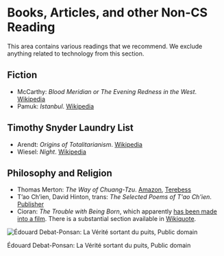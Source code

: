 # Books, Articles, and other Non-CS Reading

This area contains various readings that we recommend.
We exclude anything related to technology from this section.

## Fiction

- McCarthy: _Blood Meridian or The Evening Redness in the West_. [Wikipedia](https://en.wikipedia.org/wiki/Blood_Meridian) 
- Pamuk: _Istanbul_. [Wikipedia](https://en.wikipedia.org/wiki/Istanbul:_Memories_and_the_City)

## Timothy Snyder Laundry List

- Arendt: _Origins of Totalitarianism_. [Wikipedia](https://en.wikipedia.org/wiki/The_Origins_of_Totalitarianism)
- Wiesel: _Night_. [Wikipedia](https://en.wikipedia.org/wiki/Night_(book))


## Philosophy and Religion

- Thomas Merton: _The Way of Chuang-Tzu_. [Amazon](https://smile.amazon.com/Way-Chuang-Tzu-Second/dp/0811218511), [Terebess](https://terebess.hu/zen/mesterek/MertonChuangTzu.pdf)
- T’ao Ch’ien, David Hinton, trans: _The Selected Poems of T'ao Ch'ien_.
[Publisher](https://www.coppercanyonpress.org/books/the-selected-poems-of-tao-chien-by-tao-chien-tr-david-hinton/)
- Cioran: _The Trouble with Being Born_, which apparently [has been made into a film](https://cineuropa.org/en/newsdetail/386119/). There is a substantial section available in [Wikiquote](https://en.m.wikiquote.org/wiki/Emil_Cioran).

![Édouard Debat-Ponsan: La Vérité sortant du puits, Public domain](https://user-images.githubusercontent.com/38859656/80026718-965cdc00-84b0-11ea-8e33-590bcf21959f.jpg)

Édouard Debat-Ponsan: La Vérité sortant du puits, Public domain